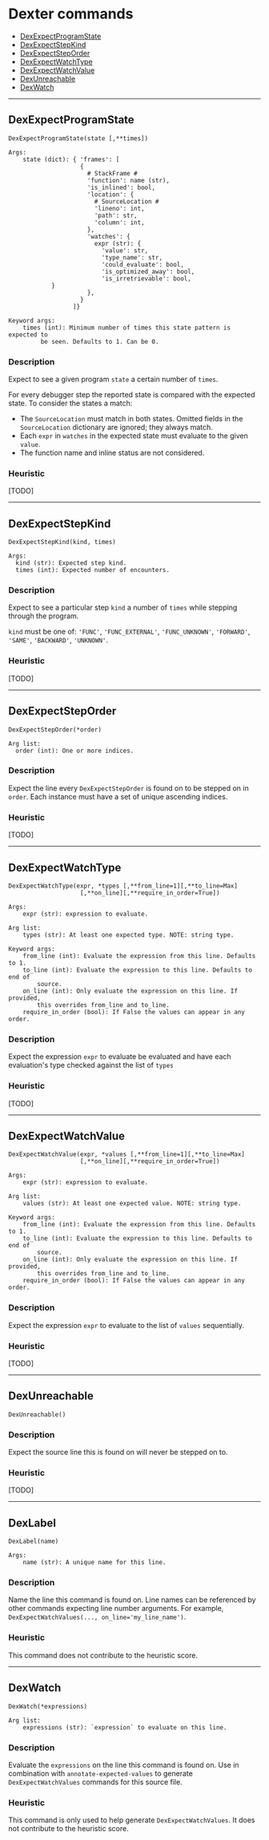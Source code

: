 # Dexter commands

* [DexExpectProgramState](Commands.md#DexExpectProgramState)
* [DexExpectStepKind](Commands.md#DexExpectStepKind)
* [DexExpectStepOrder](Commands.md#DexExpectStepOrder)
* [DexExpectWatchType](Commands.md#DexExpectWatchType)
* [DexExpectWatchValue](Commands.md#DexExpectWatchValue)
* [DexUnreachable](Commands.md#DexUnreachable)
* [DexWatch](Commands.md#DexWatch)

---
## DexExpectProgramState
    DexExpectProgramState(state [,**times])

    Args:
        state (dict): { 'frames': [
                        {
                          # StackFrame #
                          'function': name (str),
                          'is_inlined': bool,
                          'location': {
                            # SourceLocation #
                            'lineno': int,
                            'path': str,
                            'column': int,
                          },
                          'watches': {
                            expr (str): {
                              'value': str,
                              'type_name': str,
                              'could_evaluate': bool,
                              'is_optimized_away': bool,
                              'is_irretrievable': bool,
			    }
                          },
                        }
                      ]}

    Keyword args:
        times (int): Minimum number of times this state pattern is expected to
             be seen. Defaults to 1. Can be 0.

### Description
Expect to see a given program `state` a certain number of `times`.

For every debugger step the reported state is compared with the expected state.
To consider the states a match:

* The `SourceLocation` must match in both states. Omitted fields in the
`SourceLocation` dictionary are ignored; they always match.
* Each `expr` in `watches` in the expected state must evaluate to the given
`value`.
* The function name and inline status are not considered.

### Heuristic
[TODO]


---
## DexExpectStepKind
    DexExpectStepKind(kind, times)

    Args:
      kind (str): Expected step kind.
      times (int): Expected number of encounters.

### Description
Expect to see a particular step `kind` a number of `times` while stepping
through the program.

`kind` must be one of: `'FUNC'`, `'FUNC_EXTERNAL'`, `'FUNC_UNKNOWN'`,
`'FORWARD'`, `'SAME'`, `'BACKWARD'`, `'UNKNOWN'`.

### Heuristic
[TODO]


---
## DexExpectStepOrder
    DexExpectStepOrder(*order)

    Arg list:
      order (int): One or more indices.

### Description
Expect the line every `DexExpectStepOrder` is found on to be stepped on in
`order`. Each instance must have a set of unique ascending indices.

### Heuristic
[TODO]


---
## DexExpectWatchType
    DexExpectWatchType(expr, *types [,**from_line=1][,**to_line=Max]
                        [,**on_line][,**require_in_order=True])

    Args:
        expr (str): expression to evaluate.

    Arg list:
        types (str): At least one expected type. NOTE: string type.

    Keyword args:
        from_line (int): Evaluate the expression from this line. Defaults to 1.
        to_line (int): Evaluate the expression to this line. Defaults to end of
            source.
        on_line (int): Only evaluate the expression on this line. If provided,
            this overrides from_line and to_line.
        require_in_order (bool): If False the values can appear in any order.

### Description
Expect the expression `expr` to evaluate be evaluated and have each evaluation's
type checked against the list of `types`

### Heuristic
[TODO]


---
## DexExpectWatchValue
    DexExpectWatchValue(expr, *values [,**from_line=1][,**to_line=Max]
                        [,**on_line][,**require_in_order=True])

    Args:
        expr (str): expression to evaluate.

    Arg list:
        values (str): At least one expected value. NOTE: string type.

    Keyword args:
        from_line (int): Evaluate the expression from this line. Defaults to 1.
        to_line (int): Evaluate the expression to this line. Defaults to end of
            source.
        on_line (int): Only evaluate the expression on this line. If provided,
            this overrides from_line and to_line.
        require_in_order (bool): If False the values can appear in any order.

### Description
Expect the expression `expr` to evaluate to the list of `values`
sequentially.

### Heuristic
[TODO]


---
## DexUnreachable
    DexUnreachable()

### Description
Expect the source line this is found on will never be stepped on to.

### Heuristic
[TODO]


----
## DexLabel
    DexLabel(name)

    Args:
        name (str): A unique name for this line.

### Description
Name the line this command is found on. Line names can be referenced by other
commands expecting line number arguments.
For example, `DexExpectWatchValues(..., on_line='my_line_name')`.

### Heuristic
This command does not contribute to the heuristic score.


---
## DexWatch
    DexWatch(*expressions)

    Arg list:
        expressions (str): `expression` to evaluate on this line.

### Description
Evaluate the `expressions` on the line this command is found on. Use in
combination with `annotate-expected-values` to generate `DexExpectWatchValues`
commands for this source file.

### Heuristic
This command is only used to help generate `DexExpectWatchValues`. It does not
contribute to the heuristic score.
